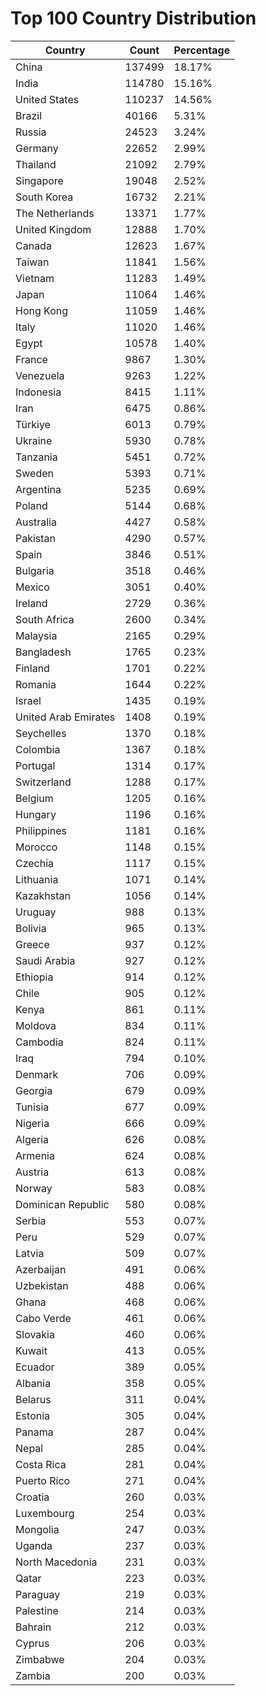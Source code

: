 # Top 100 Country Distribution
| Country | Count | Percentage |
|----|----|----|
| China | 137499 | 18.17% |
| India | 114780 | 15.16% |
| United States | 110237 | 14.56% |
| Brazil | 40166 | 5.31% |
| Russia | 24523 | 3.24% |
| Germany | 22652 | 2.99% |
| Thailand | 21092 | 2.79% |
| Singapore | 19048 | 2.52% |
| South Korea | 16732 | 2.21% |
| The Netherlands | 13371 | 1.77% |
| United Kingdom | 12888 | 1.70% |
| Canada | 12623 | 1.67% |
| Taiwan | 11841 | 1.56% |
| Vietnam | 11283 | 1.49% |
| Japan | 11064 | 1.46% |
| Hong Kong | 11059 | 1.46% |
| Italy | 11020 | 1.46% |
| Egypt | 10578 | 1.40% |
| France | 9867 | 1.30% |
| Venezuela | 9263 | 1.22% |
| Indonesia | 8415 | 1.11% |
| Iran | 6475 | 0.86% |
| Türkiye | 6013 | 0.79% |
| Ukraine | 5930 | 0.78% |
| Tanzania | 5451 | 0.72% |
| Sweden | 5393 | 0.71% |
| Argentina | 5235 | 0.69% |
| Poland | 5144 | 0.68% |
| Australia | 4427 | 0.58% |
| Pakistan | 4290 | 0.57% |
| Spain | 3846 | 0.51% |
| Bulgaria | 3518 | 0.46% |
| Mexico | 3051 | 0.40% |
| Ireland | 2729 | 0.36% |
| South Africa | 2600 | 0.34% |
| Malaysia | 2165 | 0.29% |
| Bangladesh | 1765 | 0.23% |
| Finland | 1701 | 0.22% |
| Romania | 1644 | 0.22% |
| Israel | 1435 | 0.19% |
| United Arab Emirates | 1408 | 0.19% |
| Seychelles | 1370 | 0.18% |
| Colombia | 1367 | 0.18% |
| Portugal | 1314 | 0.17% |
| Switzerland | 1288 | 0.17% |
| Belgium | 1205 | 0.16% |
| Hungary | 1196 | 0.16% |
| Philippines | 1181 | 0.16% |
| Morocco | 1148 | 0.15% |
| Czechia | 1117 | 0.15% |
| Lithuania | 1071 | 0.14% |
| Kazakhstan | 1056 | 0.14% |
| Uruguay | 988 | 0.13% |
| Bolivia | 965 | 0.13% |
| Greece | 937 | 0.12% |
| Saudi Arabia | 927 | 0.12% |
| Ethiopia | 914 | 0.12% |
| Chile | 905 | 0.12% |
| Kenya | 861 | 0.11% |
| Moldova | 834 | 0.11% |
| Cambodia | 824 | 0.11% |
| Iraq | 794 | 0.10% |
| Denmark | 706 | 0.09% |
| Georgia | 679 | 0.09% |
| Tunisia | 677 | 0.09% |
| Nigeria | 666 | 0.09% |
| Algeria | 626 | 0.08% |
| Armenia | 624 | 0.08% |
| Austria | 613 | 0.08% |
| Norway | 583 | 0.08% |
| Dominican Republic | 580 | 0.08% |
| Serbia | 553 | 0.07% |
| Peru | 529 | 0.07% |
| Latvia | 509 | 0.07% |
| Azerbaijan | 491 | 0.06% |
| Uzbekistan | 488 | 0.06% |
| Ghana | 468 | 0.06% |
| Cabo Verde | 461 | 0.06% |
| Slovakia | 460 | 0.06% |
| Kuwait | 413 | 0.05% |
| Ecuador | 389 | 0.05% |
| Albania | 358 | 0.05% |
| Belarus | 311 | 0.04% |
| Estonia | 305 | 0.04% |
| Panama | 287 | 0.04% |
| Nepal | 285 | 0.04% |
| Costa Rica | 281 | 0.04% |
| Puerto Rico | 271 | 0.04% |
| Croatia | 260 | 0.03% |
| Luxembourg | 254 | 0.03% |
| Mongolia | 247 | 0.03% |
| Uganda | 237 | 0.03% |
| North Macedonia | 231 | 0.03% |
| Qatar | 223 | 0.03% |
| Paraguay | 219 | 0.03% |
| Palestine | 214 | 0.03% |
| Bahrain | 212 | 0.03% |
| Cyprus | 206 | 0.03% |
| Zimbabwe | 204 | 0.03% |
| Zambia | 200 | 0.03% |
